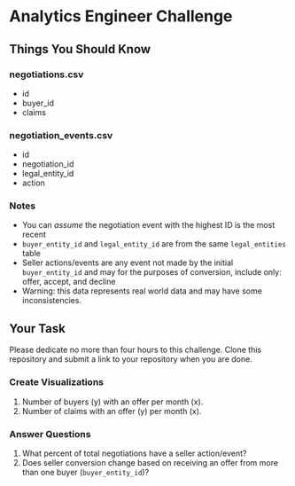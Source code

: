 # Analytics Engineer Challenge

## Things You Should Know

### negotiations.csv
- id
- buyer_id
- claims

### negotiation_events.csv
- id
- negotiation_id
- legal_entity_id
- action

### Notes
- You can *assume* the negotiation event with the highest ID is the most recent
- `buyer_entity_id` and `legal_entity_id` are from the same `legal_entities` table
- Seller actions/events are any event not made by the initial `buyer_entity_id` and may for the purposes of conversion, include only: offer, accept, and decline
- Warning: this data represents real world data and may have some inconsistencies.

## Your Task
Please dedicate no more than four hours to this challenge. Clone this repository and submit a link to your repository when you are done.

### Create Visualizations
1. Number of buyers (y) with an offer per month (x).
2. Number of claims with an offer (y) per month (x).

### Answer Questions
1. What percent of total negotiations have a seller action/event?
2. Does seller conversion change based on receiving an offer from more than one buyer (`buyer_entity_id`)?
